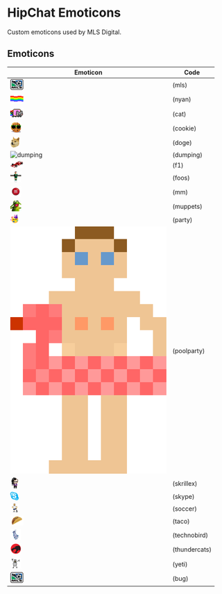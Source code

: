 # HipChat Emoticons

Custom emoticons used by MLS Digital.

## Emoticons

Emoticon                                       | Code
----------                                     | -------------
![mls](emoticons/mls.png)                      | (mls)
![nyan](emoticons/nyan.gif)                    | (nyan)
![cat](emoticons/cat.gif)                      | (cat)
![cookie](emoticons/cookie.jpg)                | (cookie)
![doge](emoticons/doge.png)                    | (doge)
![dumping](emoticons/dumping.png)              | (dumping)
![f1](emoticons/f1.png)                        | (f1)
![foos](emoticons/foos.jpg)                    | (foos)
![mm](emoticons/mm.png)                        | (mm)
![muppets](emoticons/muppets.jpg)              | (muppets)
![party](emoticons/party.gif)                  | (party)
![poolparty](emoticons/poolparty.gif)          | (poolparty)
![skrillex](emoticons/skrillex.gif)            | (skrillex)
![skype](emoticons/skype.gif)                  | (skype)
![soccer](emoticons/soccer.png)                | (soccer)
![taco](emoticons/taco.png)                    | (taco)
![technobird](emoticons/technobird.png)        | (technobird)
![thundercats](emoticons/thundercats.png)      | (thundercats)
![yeti](emoticons/yeti.gif)                    | (yeti)
![bug](emoticons/mls.png)                      | (bug)